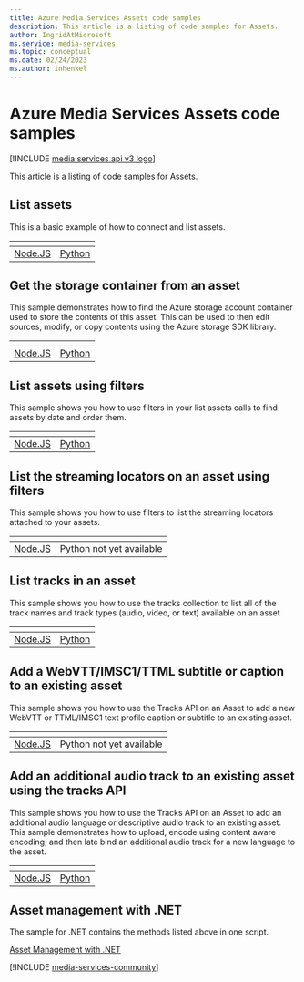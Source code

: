 ```yaml
---
title: Azure Media Services Assets code samples
description: This article is a listing of code samples for Assets.
author: IngridAtMicrosoft
ms.service: media-services
ms.topic: conceptual
ms.date: 02/24/2023
ms.author: inhenkel
---
```


# Azure Media Services Assets code samples

[!INCLUDE [media services api v3 logo](../includes/v3-hr.md)]

This article is a listing of code samples for Assets.

## List assets

This is a basic example of how to connect and list assets.

| &#32; | &#32; |
| ------- | ------ |
| [Node.JS](https://github.com/Azure-Samples/media-services-v3-node-tutorials/blob/main/HelloWorld-ListAssets/list-assets.ts) | [Python](https://github.com/Azure-Samples/media-services-v3-python/blob/main/Assets/list-assets-filtered.py) |

## Get the storage container from an asset

This sample demonstrates how to find the Azure storage account container used to store the contents of this asset. This can be used to then edit sources, modify, or copy contents using the Azure storage SDK library.

| &#32; | &#32; |
| ------- | ------ |
| [Node.JS](https://github.com/Azure-Samples/media-services-v3-node-tutorials/blob/main/Assets/get-container-from-asset.ts) | [Python](https://github.com/Azure-Samples/media-services-v3-python/blob/main/Assets/get-container-from-asset.py) |

## List assets using filters

This sample shows you how to use filters in your list assets calls to find assets by date and order them.

| &#32; | &#32; |
| ------- | ------ |
| [Node.JS](https://github.com/Azure-Samples/media-services-v3-node-tutorials/blob/main/Assets/list-assets-filtered.ts) |  [Python](https://github.com/Azure-Samples/media-services-v3-python/blob/main/Assets/list-assets-filtered.py) |

## List the streaming locators on an asset using filters

This sample shows you how to use filters to list the streaming locators attached to your assets.

| &#32; | &#32; |
| ------- | ------ |
| [Node.JS](https://github.com/Azure-Samples/media-services-v3-node-tutorials/blob/main/Assets/list-assets-filtered.ts) |  Python not yet available |

## List tracks in an asset

This sample shows you how to use the tracks collection to list all of the track names and track types (audio, video, or text) available on an asset

| &#32; | &#32; |
| ------- | ------ |
| [Node.JS](https://github.com/Azure-Samples/media-services-v3-node-tutorials/blob/main/Assets/list-tracks-in-asset.ts) | [Python](https://github.com/Azure-Samples/media-services-v3-python/blob/main/Assets/list-tracks-in-asset-helper.py) |

## Add a WebVTT/IMSC1/TTML subtitle or caption to an existing asset

This sample shows you how to use the Tracks API on an Asset to add a new WebVTT or TTML/IMSC1 text profile caption or subtitle to an existing asset.

| &#32; | &#32; |
| ------- | ------ |
| [Node.JS](https://github.com/Azure-Samples/media-services-v3-node-tutorials/blob/main/Assets/add-WebVTT-tracks.ts) |  Python not yet available |

## Add an additional audio track to an existing asset using the tracks API

This sample shows you how to use the Tracks API on an Asset to add an additional audio language or descriptive audio track to an existing asset. This sample demonstrates how to upload, encode using content aware encoding, and then late bind an additional audio track for a new language to the asset.

| &#32; | &#32; |
| ------- | ------ |
| [Node.JS](https://github.com/Azure-Samples/media-services-v3-node-tutorials/blob/main/Assets/add-audio-language-track.ts) |  [Python](https://github.com/Azure-Samples/media-services-v3-python/blob/main/Assets/add-audio-language-track-helper.py) |

## Asset management with .NET

The sample for .NET contains the methods listed above in one script.

[Asset Management with .NET](https://github.com/Azure-Samples/media-services-v3-dotnet/tree/main/Assets/AssetManagement)

[!INCLUDE [media-services-community](../includes/media-services-community.md)]
